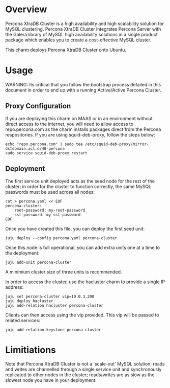 Overview
========

Percona XtraDB Cluster is a high availability and high scalability solution for
MySQL clustering. Percona XtraDB Cluster integrates Percona Server with the
Galera library of MySQL high availability solutions in a single product package
which enables you to create a cost-effective MySQL cluster.

This charm deploys Percona XtraDB Cluster onto Ubuntu.

Usage
=====

WARNING: Its critical that you follow the bootstrap process detailed in this
document in order to end up with a running Active/Active Percona Cluster.

Proxy Configuration
-------------------

If you are deploying this charm on MAAS or in an environment without direct
access to the internet, you will need to allow access to repo.percona.com
as the charm installs packages direct from the Percona respositories. If you
are using squid-deb-proxy, follow the steps below:

    echo "repo.percona.com" | sudo tee /etc/squid-deb-proxy/mirror-dstdomain.acl.d/40-percona
    sudo service squid-deb-proxy restart

Deployment
----------

The first service unit deployed acts as the seed node for the rest of the
cluster; in order for the cluster to function correctly, the same MySQL passwords
must be used across all nodes:

    cat > percona.yaml << EOF
    percona-cluster:
        root-password: my-root-password
        sst-password: my-sst-password
    EOF

Once you have created this file, you can deploy the first seed unit:

    juju deploy --config percona.yaml percona-cluster

Once this node is full operational, you can add extra units one at a time to the
deployment:

    juju add-unit percona-cluster

A minimium cluster size of three units is recommended.

In order to access the cluster, use the hacluster charm to provide a single IP
address:

    juju set percona-cluster vip=10.0.3.200
    juju deploy hacluster
    juju add-relation hacluster percona-cluster

Clients can then access using the vip provided.  This vip will be passed to
related services:

    juju add-relation keystone percona-cluster


Limitiations
============

Note that Percona XtraDB Cluster is not a 'scale-out' MySQL solution; reads
and writes are channelled through a single service unit and synchronously
replicated to other nodes in the cluster; reads/writes are as slow as the
slowest node you have in your deployment.

